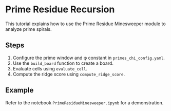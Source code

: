 # Prime Residue Recursion

This tutorial explains how to use the Prime Residue Minesweeper module to analyze prime spirals.

## Steps

1. Configure the prime window and φ constant in `primes_chi_config.yaml`.
2. Use the `build_board` function to create a board.
3. Evaluate cells using `evaluate_cell`.
4. Compute the ridge score using `compute_ridge_score`.

## Example

Refer to the notebook `PrimeResidueMinesweeper.ipynb` for a demonstration.
